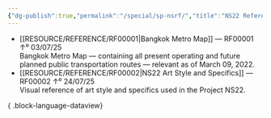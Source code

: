 ```yaml
---
{"dg-publish":true,"permalink":"/special/sp-nsrf/","title":"NS22 Reference Index","tags":["-special"]}
---
```


- [[RESOURCE/REFERENCE/RF00001\|Bangkok Metro Map]] — RF00001 ↑⁰ 03/07/25<br>Bangkok Metro Map — containing all present operating and future planned public transportation routes — relevant as of March 09, 2022.
- [[RESOURCE/REFERENCE/RF00002\|NS22 Art Style and Specifics]] — RF00002 ↑⁰ 24/07/25<br>Visual reference of art style and specifics used in the Project NS22.

{ .block-language-dataview}
